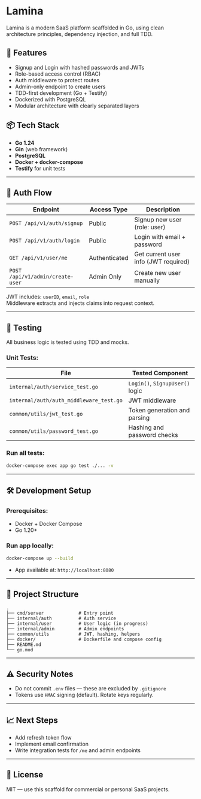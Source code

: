 # Lamina

Lamina is a modern SaaS platform scaffolded in Go, using clean architecture principles, dependency injection, and full TDD.

## 🚀 Features

- Signup and Login with hashed passwords and JWTs
- Role-based access control (RBAC)
- Auth middleware to protect routes
- Admin-only endpoint to create users
- TDD-first development (Go + Testify)
- Dockerized with PostgreSQL
- Modular architecture with clearly separated layers

## 📦 Tech Stack

- **Go 1.24**
- **Gin** (web framework)
- **PostgreSQL**
- **Docker + docker-compose**
- **Testify** for unit tests

---

## 🔐 Auth Flow

| Endpoint                      | Access Type       | Description                           |
|-------------------------------|-------------------|---------------------------------------|
| `POST /api/v1/auth/signup`    | Public            | Signup new user (role: user)          |
| `POST /api/v1/auth/login`     | Public            | Login with email + password           |
| `GET /api/v1/user/me`         | Authenticated     | Get current user info (JWT required)  |
| `POST /api/v1/admin/create-user` | Admin Only     | Create new user manually              |

JWT includes: `userID`, `email`, `role`  
Middleware extracts and injects claims into request context.

---

## 🧪 Testing

All business logic is tested using TDD and mocks.

### Unit Tests:
| File                                         | Tested Component                |
|----------------------------------------------|----------------------------------|
| `internal/auth/service_test.go`              | `Login()`, `SignupUser()` logic |
| `internal/auth/auth_middleware_test.go`      | JWT middleware                   |
| `common/utils/jwt_test.go`                   | Token generation and parsing     |
| `common/utils/password_test.go`              | Hashing and password checks      |

### Run all tests:
```bash
docker-compose exec app go test ./... -v
```

---

## 🛠 Development Setup

### Prerequisites:
- Docker + Docker Compose
- Go 1.20+

### Run app locally:
```bash
docker-compose up --build
```

- App available at: `http://localhost:8080`

---

## 🧾 Project Structure

```
.
├── cmd/server             # Entry point
├── internal/auth          # Auth service
├── internal/user          # User logic (in progress)
├── internal/admin         # Admin endpoints
├── common/utils           # JWT, hashing, helpers
├── docker/                # Dockerfile and compose config
├── README.md
└── go.mod
```

---

## ⚠️ Security Notes

- Do not commit `.env` files — these are excluded by `.gitignore`
- Tokens use `HMAC` signing (default). Rotate keys regularly.

---

## 📈 Next Steps

- Add refresh token flow
- Implement email confirmation
- Write integration tests for `/me` and admin endpoints

---

## 📄 License

MIT — use this scaffold for commercial or personal SaaS projects.
